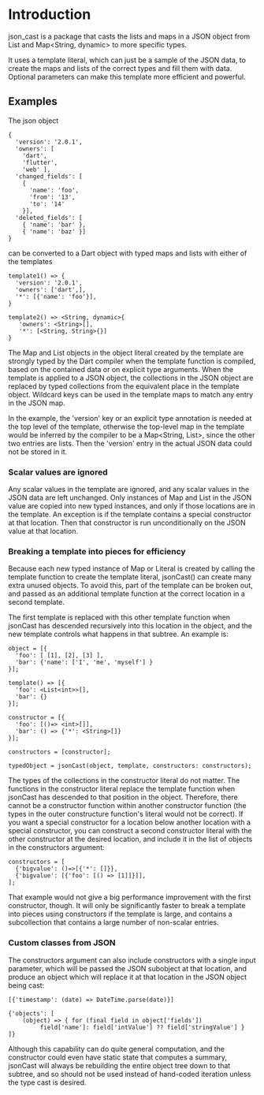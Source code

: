 # Introduction

json_cast is a package that casts the lists and maps in a JSON object from
List<dynamic> and Map<String, dynamic> to more specific types.

It uses a template literal, which can just be a sample of the JSON data,
to create the maps and lists of the correct types and fill them with data.
Optional parameters can make this template more efficient and powerful.


## Examples

The json object


```
{
  'version': '2.0.1',
  'owners': [
    'dart',
    'flutter',
    'web' ],
  'changed_fields': [
    {
      'name': 'foo',
      'from': '13',
      'to': '14'
    }],
  'deleted_fields': [
    { 'name': 'bar' },
    { 'name': 'baz' }]
}
```
can be converted to a Dart object with typed maps and lists with either of the templates
```
template1() => {
  'version': '2.0.1',
  'owners': ['dart',],
  '*': [{'name': 'foo'}],
}

template2() => <String, dynamic>{
   'owners': <String>[],
   '*': [<String, String>{}]
}
```

The Map and List objects in the object literal created by the template are
strongly typed by the Dart compiler when the template function is compiled,
based on the contained data or on explicit type arguments. When the template
is applied to a JSON object, the collections in the JSON object are replaced by
typed collections from the equivalent place in the template object. Wildcard
keys can be used in the template maps to match any entry in the JSON map.

In the example, the 'version' key or an explicit type annotation is needed
at the top level of the template, otherwise the top-level map in the template
would be inferred
by the compiler to be a Map<String, List>, since the other two entries are lists.
Then the 'version' entry in the actual JSON data could not be stored in it.

### Scalar values are ignored

Any scalar values in the template are ignored, and any scalar values in the JSON
data are left unchanged.  Only instances of Map and List in the JSON value are
copied into new typed instances, and only if those locations are in the template.
An exception is if the template contains a special constructor at that location.
Then that constructor is run unconditionally on the JSON value at that location.

### Breaking a template into pieces for efficiency

Because each new typed instance of Map or Literal is created by calling the template
function to create the template literal, jsonCast() can create many extra unused
objects. To avoid this, part of the template can be broken out, and passed as an
additional template function at the correct location in a second template.

The first template is replaced with this other template function when jsonCast
has descended recursively into this location in the object, and the new template
controls what happens in that subtree.  An example is:

```
object = [{
  'foo': [ [1], [2], [3] ],
  'bar': {'name': ['I', 'me', 'myself'] }
}];

template() => [{
  'foo': <List<int>>[],
  'bar': {}
}];

constructor = [{
  'foo': [()=> <int>[]],
  'bar': () => {'*': <String>[]}
}];

constructors = [constructor];

typedObject = jsonCast(object, template, constructors: constructors);
```

The types of the collections in the constructor literal do not matter.
The functions in the constructor literal replace the template function when
jsonCast has descended to that position in the object.  Therefore, there
cannot be a constructor function within another constructor function (the 
types in the outer constructure function's literal would not be correct).
If you want a special constructor for a location below another location
with a special constructor, you can construct a second constructor literal
with the other constructor at the desired location, and include it in the list
of objects in the constructors argument:
```
constructors = [
  {'bigvalue': ()=>[{'*': []}},
  {'bigvalue': [{'foo': [() => [1]]}]],
];
```

That example would not give a big performance improvement with the first
constructor, though. It will only be significantly faster to break a template into
pieces using constructors if the template is large, and contains a subcollection
that contains a large number of non-scalar entries.

### Custom classes from JSON
The constructors argument can also include constructors with a single input
parameter, which will be passed the JSON subobject at that location, and produce
an object which will replace it at that location in the JSON object being cast:
```
[{'timestamp': (date) => DateTime.parse(date)}]

{'objects': [ 
    (object) => { for (final field in object['fields']) 
         field['name']: field['intValue'] ?? field['stringValue'] }
]}
```

Although this capability can do quite general computation, and the constructor
could even have static state that computes a summary, jsonCast will always
be rebuilding the entire object tree down to that subtree, and so should not
be used instead of hand-coded iteration unless the type cast is desired.
